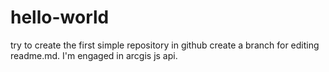 # hello-world
try to create the first simple repository in github
create a branch for editing readme.md. I'm engaged in arcgis js api.
